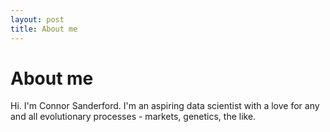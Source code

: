 ```yaml
---
layout: post
title: About me
---
```

  # About me
  Hi. I'm Connor Sanderford. I'm an aspiring data scientist with a love for any and all evolutionary processes - markets, genetics, the like.

